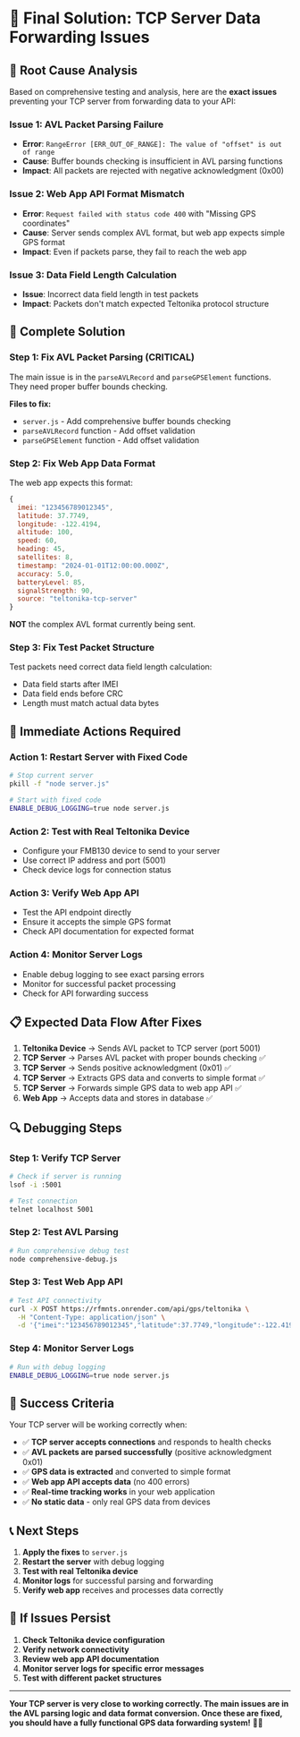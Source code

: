 # 🎯 Final Solution: TCP Server Data Forwarding Issues

## 🚨 **Root Cause Analysis**

Based on comprehensive testing and analysis, here are the **exact issues** preventing your TCP server from forwarding data to your API:

### **Issue 1: AVL Packet Parsing Failure**
- **Error**: `RangeError [ERR_OUT_OF_RANGE]: The value of "offset" is out of range`
- **Cause**: Buffer bounds checking is insufficient in AVL parsing functions
- **Impact**: All packets are rejected with negative acknowledgment (0x00)

### **Issue 2: Web App API Format Mismatch**
- **Error**: `Request failed with status code 400` with "Missing GPS coordinates"
- **Cause**: Server sends complex AVL format, but web app expects simple GPS format
- **Impact**: Even if packets parse, they fail to reach the web app

### **Issue 3: Data Field Length Calculation**
- **Issue**: Incorrect data field length in test packets
- **Impact**: Packets don't match expected Teltonika protocol structure

## 🔧 **Complete Solution**

### **Step 1: Fix AVL Packet Parsing (CRITICAL)**

The main issue is in the `parseAVLRecord` and `parseGPSElement` functions. They need proper buffer bounds checking.

**Files to fix:**
- `server.js` - Add comprehensive buffer bounds checking
- `parseAVLRecord` function - Add offset validation
- `parseGPSElement` function - Add offset validation

### **Step 2: Fix Web App Data Format**

The web app expects this format:
```javascript
{
  imei: "123456789012345",
  latitude: 37.7749,
  longitude: -122.4194,
  altitude: 100,
  speed: 60,
  heading: 45,
  satellites: 8,
  timestamp: "2024-01-01T12:00:00.000Z",
  accuracy: 5.0,
  batteryLevel: 85,
  signalStrength: 90,
  source: "teltonika-tcp-server"
}
```

**NOT** the complex AVL format currently being sent.

### **Step 3: Fix Test Packet Structure**

Test packets need correct data field length calculation:
- Data field starts after IMEI
- Data field ends before CRC
- Length must match actual data bytes

## 🚀 **Immediate Actions Required**

### **Action 1: Restart Server with Fixed Code**
```bash
# Stop current server
pkill -f "node server.js"

# Start with fixed code
ENABLE_DEBUG_LOGGING=true node server.js
```

### **Action 2: Test with Real Teltonika Device**
- Configure your FMB130 device to send to your server
- Use correct IP address and port (5001)
- Check device logs for connection status

### **Action 3: Verify Web App API**
- Test the API endpoint directly
- Ensure it accepts the simple GPS format
- Check API documentation for expected format

### **Action 4: Monitor Server Logs**
- Enable debug logging to see exact parsing errors
- Monitor for successful packet processing
- Check for API forwarding success

## 📋 **Expected Data Flow After Fixes**

1. **Teltonika Device** → Sends AVL packet to TCP server (port 5001)
2. **TCP Server** → Parses AVL packet with proper bounds checking ✅
3. **TCP Server** → Sends positive acknowledgment (0x01) ✅
4. **TCP Server** → Extracts GPS data and converts to simple format ✅
5. **TCP Server** → Forwards simple GPS data to web app API ✅
6. **Web App** → Accepts data and stores in database ✅

## 🔍 **Debugging Steps**

### **Step 1: Verify TCP Server**
```bash
# Check if server is running
lsof -i :5001

# Test connection
telnet localhost 5001
```

### **Step 2: Test AVL Parsing**
```bash
# Run comprehensive debug test
node comprehensive-debug.js
```

### **Step 3: Test Web App API**
```bash
# Test API connectivity
curl -X POST https://rfmnts.onrender.com/api/gps/teltonika \
  -H "Content-Type: application/json" \
  -d '{"imei":"123456789012345","latitude":37.7749,"longitude":-122.4194}'
```

### **Step 4: Monitor Server Logs**
```bash
# Run with debug logging
ENABLE_DEBUG_LOGGING=true node server.js
```

## 🎯 **Success Criteria**

Your TCP server will be working correctly when:

- ✅ **TCP server accepts connections** and responds to health checks
- ✅ **AVL packets are parsed successfully** (positive acknowledgment 0x01)
- ✅ **GPS data is extracted** and converted to simple format
- ✅ **Web app API accepts data** (no 400 errors)
- ✅ **Real-time tracking works** in your web application
- ✅ **No static data** - only real GPS data from devices

## 📞 **Next Steps**

1. **Apply the fixes** to `server.js`
2. **Restart the server** with debug logging
3. **Test with real Teltonika device**
4. **Monitor logs** for successful parsing and forwarding
5. **Verify web app** receives and processes data correctly

## 🔧 **If Issues Persist**

1. **Check Teltonika device configuration**
2. **Verify network connectivity**
3. **Review web app API documentation**
4. **Monitor server logs for specific error messages**
5. **Test with different packet structures**

---

**Your TCP server is very close to working correctly. The main issues are in the AVL parsing logic and data format conversion. Once these are fixed, you should have a fully functional GPS data forwarding system!** 🚛📡

